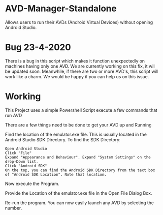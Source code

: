 # AVD-Manager-Standalone
Allows users to run their AVDs (Android Virtual Devices) without opening Android Studio.

# Bug 23-4-2020
There is a bug in this script which makes it function unexpectedly on machines having only one AVD. We are currently working on this fix, it will be updated soon. Meanwhile, if there are two or more AVD's, this script will work like a charm. We would be happy if you can help us on this issue. 

# Working

This Project uses a simple Powershell Script execute a few commands that run AVD

There are a few things need to be done to get your AVD up and Running

 Find the location of the emulator.exe file. This is usually located in the Android Studio SDK Directory. To find the SDK Directory:

    Open Android Studio
    Click "File"
    Expand "Appearance and Behaviour". Expand "System Settings" on the drop-Down list.
    Click "Android SDK"
    On the top, you can find the Android SDK Directory from the text box of "Android SDK Location". Note that location.

Now execute the Program.

Provide the Location of the emulator.exe file in the Open File Dialog Box.

Re-run the program.
You can now easily launch any AVD by selecting the number.
